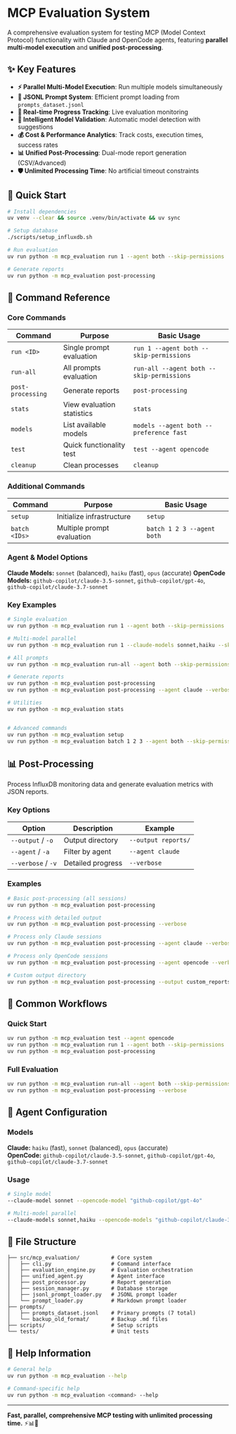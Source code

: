 # MCP Evaluation System

A comprehensive evaluation system for testing MCP (Model Context Protocol) functionality with Claude and OpenCode agents, featuring **parallel multi-model execution** and **unified post-processing**.

## ✨ Key Features

- **⚡ Parallel Multi-Model Execution**: Run multiple models simultaneously
- **📄 JSONL Prompt System**: Efficient prompt loading from `prompts_dataset.jsonl`
- **🔄 Real-time Progress Tracking**: Live evaluation monitoring
- **🧠 Intelligent Model Validation**: Automatic model detection with suggestions
- **💰 Cost & Performance Analytics**: Track costs, execution times, success rates
- **📊 Unified Post-Processing**: Dual-mode report generation (CSV/Advanced)
- **🛡️ Unlimited Processing Time**: No artificial timeout constraints

## 🚀 Quick Start

```bash
# Install dependencies
uv venv --clear && source .venv/bin/activate && uv sync

# Setup database
./scripts/setup_influxdb.sh

# Run evaluation
uv run python -m mcp_evaluation run 1 --agent both --skip-permissions

# Generate reports
uv run python -m mcp_evaluation post-processing
```

## 🔧 Command Reference

### Core Commands

| Command | Purpose | Basic Usage |
|---------|---------|-------------|
| `run <ID>` | Single prompt evaluation | `run 1 --agent both --skip-permissions` |
| `run-all` | All prompts evaluation | `run-all --agent both --skip-permissions` |
| `post-processing` | Generate reports | `post-processing` |
| `stats` | View evaluation statistics | `stats` |
| `models` | List available models | `models --agent both --preference fast` |
| `test` | Quick functionality test | `test --agent opencode` |
| `cleanup` | Clean processes | `cleanup` |

### Additional Commands

| Command | Purpose | Basic Usage |
|---------|---------|-------------|
| `setup` | Initialize infrastructure | `setup` |
| `batch <IDs>` | Multiple prompt evaluation | `batch 1 2 3 --agent both` |

### Agent & Model Options

**Claude Models:** `sonnet` (balanced), `haiku` (fast), `opus` (accurate)
**OpenCode Models:** `github-copilot/claude-3.5-sonnet`, `github-copilot/gpt-4o`, `github-copilot/claude-3.7-sonnet`

### Key Examples

```bash
# Single evaluation
uv run python -m mcp_evaluation run 1 --agent both --skip-permissions

# Multi-model parallel
uv run python -m mcp_evaluation run 1 --claude-models sonnet,haiku --skip-permissions

# All prompts
uv run python -m mcp_evaluation run-all --agent both --skip-permissions

# Generate reports
uv run python -m mcp_evaluation post-processing
uv run python -m mcp_evaluation post-processing --agent claude --verbose

# Utilities
uv run python -m mcp_evaluation stats


# Advanced commands
uv run python -m mcp_evaluation setup
uv run python -m mcp_evaluation batch 1 2 3 --agent both --skip-permissions
```

## 📊 Post-Processing

Process InfluxDB monitoring data and generate evaluation metrics with JSON reports.

### Key Options
| Option | Description | Example |
|--------|-------------|---------|
| `--output` / `-o` | Output directory | `--output reports/` |
| `--agent` / `-a` | Filter by agent | `--agent claude` |
| `--verbose` / `-v` | Detailed progress | `--verbose` |

### Examples
```bash
# Basic post-processing (all sessions)
uv run python -m mcp_evaluation post-processing

# Process with detailed output
uv run python -m mcp_evaluation post-processing --verbose

# Process only Claude sessions
uv run python -m mcp_evaluation post-processing --agent claude --verbose

# Process only OpenCode sessions  
uv run python -m mcp_evaluation post-processing --agent opencode --verbose

# Custom output directory
uv run python -m mcp_evaluation post-processing --output custom_reports/ --verbose
```

## 🎯 Common Workflows

### Quick Start
```bash
uv run python -m mcp_evaluation test --agent opencode
uv run python -m mcp_evaluation run 1 --agent both --skip-permissions  
uv run python -m mcp_evaluation post-processing
```

### Full Evaluation
```bash
uv run python -m mcp_evaluation run-all --agent both --skip-permissions
uv run python -m mcp_evaluation post-processing --verbose
```

## 🔧 Agent Configuration

### Models
**Claude:** `haiku` (fast), `sonnet` (balanced), `opus` (accurate)  
**OpenCode:** `github-copilot/claude-3.5-sonnet`, `github-copilot/gpt-4o`, `github-copilot/claude-3.7-sonnet`

### Usage
```bash
# Single model
--claude-model sonnet --opencode-model "github-copilot/gpt-4o"

# Multi-model parallel
--claude-models sonnet,haiku --opencode-models "github-copilot/claude-3.5-sonnet,github-copilot/gpt-4o"
```

## 📁 File Structure

```
├── src/mcp_evaluation/          # Core system
│   ├── cli.py                   # Command interface
│   ├── evaluation_engine.py     # Evaluation orchestration
│   ├── unified_agent.py         # Agent interface
│   ├── post_processor.py        # Report generation
│   ├── session_manager.py       # Database storage
│   ├── jsonl_prompt_loader.py   # JSONL prompt loader
│   └── prompt_loader.py         # Markdown prompt loader
├── prompts/                     
│   ├── prompts_dataset.jsonl    # Primary prompts (7 total)
│   └── backup_old_format/       # Backup .md files
├── scripts/                     # Setup scripts
└── tests/                       # Unit tests
```

## 📖 Help Information

```bash
# General help
uv run python -m mcp_evaluation --help

# Command-specific help
uv run python -m mcp_evaluation <command> --help
```

---

**Fast, parallel, comprehensive MCP testing with unlimited processing time.** ⚡📊🚀
